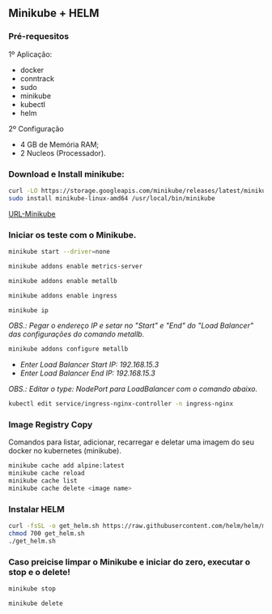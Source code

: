 ## Minikube + HELM

### Pré-requesitos

1º Aplicação:

- docker
- conntrack
- sudo
- minikube
- kubectl
- helm

2º Configuração

- 4 GB de Memória RAM;
- 2 Nucleos (Processador).

### Download e Install minikube:

```bash
curl -LO https://storage.googleapis.com/minikube/releases/latest/minikube-linux-amd64
sudo install minikube-linux-amd64 /usr/local/bin/minikube
```
[URL-Minikube](https://minikube.sigs.k8s.io/docs/start/)


### Iniciar os teste com o Minikube.

```bash
minikube start --driver=none
```

```bash
minikube addons enable metrics-server
```

```bash
minikube addons enable metallb
```

```bash
minikube addons enable ingress
```

```bash
minikube ip
```

*OBS.: Pegar o endereço IP e setar no "Start" e "End" do "Load Balancer" das configurações do comando metallb.*

```bash
minikube addons configure metallb
```

- *Enter Load Balancer Start IP: 192.168.15.3*
- *Enter Load Balancer End IP: 192.168.15.3*

*OBS.: Editar o type: NodePort para LoadBalancer com o comando abaixo.*

```bash
kubectl edit service/ingress-nginx-controller -n ingress-nginx
```

### Image Registry Copy

Comandos para listar, adicionar, recarregar e deletar uma imagem do seu docker no kubernetes (minikube).

```bash
minikube cache add alpine:latest
minikube cache reload
minikube cache list
minikube cache delete <image name>
```

### Instalar HELM

```bash
curl -fsSL -o get_helm.sh https://raw.githubusercontent.com/helm/helm/main/scripts/get-helm-3
chmod 700 get_helm.sh
./get_helm.sh
```

### Caso preicise limpar o Minikube e iniciar do zero, executar o stop e o delete!

```bash
minikube stop
```

```bash
minikube delete
```
